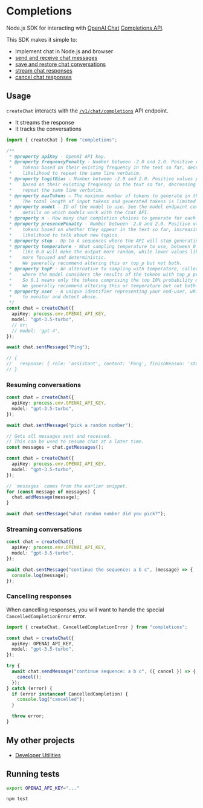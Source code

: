 # Completions

Node.js SDK for interacting with [OpenAI Chat](https://chat.openai.com/) [Completions API](https://platform.openai.com/docs/api-reference/chat/create).

This SDK makes it simple to:

- Implement chat in Node.js and browser
- [send and receive chat messages](#usage)
- [save and restore chat conversations](#resuming-conversations)
- [stream chat responses](#streaming-conversations)
- [cancel chat responses](#cancelling-responses)

## Usage

`createChat` interacts with the [`/v1/chat/completions`](https://platform.openai.com/docs/api-reference/chat/create) API endpoint.

- It streams the response
- It tracks the conversations

```ts
import { createChat } from "completions";

/**
 * @property apiKey - OpenAI API key.
 * @property frequencyPenalty - Number between -2.0 and 2.0. Positive values penalize new
 *    tokens based on their existing frequency in the text so far, decreasing the model's
 *    likelihood to repeat the same line verbatim.
 * @property logitBias - Number between -2.0 and 2.0. Positive values penalize new tokens
 *    based on their existing frequency in the text so far, decreasing the model's likelihood to
 *    repeat the same line verbatim.
 * @property maxTokens – The maximum number of tokens to generate in the chat completion.
 *    The total length of input tokens and generated tokens is limited by the model's context length.
 * @property model - ID of the model to use. See the model endpoint compatibility table for
 *    details on which models work with the Chat API.
 * @property n - How many chat completion choices to generate for each input message.
 * @property presencePenalty - Number between -2.0 and 2.0. Positive values penalize new
 *    tokens based on whether they appear in the text so far, increasing the model's
 *    likelihood to talk about new topics.
 * @property stop - Up to 4 sequences where the API will stop generating further tokens.
 * @property temperature - What sampling temperature to use, between 0 and 2. Higher values
 *    like 0.8 will make the output more random, while lower values like 0.2 will make it
 *    more focused and deterministic.
 *    We generally recommend altering this or top_p but not both.
 * @property topP - An alternative to sampling with temperature, called nucleus sampling,
 *    where the model considers the results of the tokens with top_p probability mass.
 *    So 0.1 means only the tokens comprising the top 10% probability mass are considered.
 *    We generally recommend altering this or temperature but not both.
 * @property user - A unique identifier representing your end-user, which can help OpenAI
 *    to monitor and detect abuse.
 */
const chat = createChat({
  apiKey: process.env.OPENAI_API_KEY,
  model: "gpt-3.5-turbo",
  // or:
  // model: 'gpt-4',
});

await chat.sentMessage("Ping");

// {
//   response: { role: 'assistant', content: 'Pong', finishReason: 'stop' }
// }
```

### Resuming conversations

```ts
const chat = createChat({
  apiKey: process.env.OPENAI_API_KEY,
  model: "gpt-3.5-turbo",
});

await chat.sentMessage("pick a random number");

// Gets all messages sent and received.
// This can be used to resume chat at a later time.
const messages = chat.getMessages();
```

```ts
const chat = createChat({
  apiKey: process.env.OPENAI_API_KEY,
  model: "gpt-3.5-turbo",
});

// `messages` comes from the earlier snippet.
for (const message of messages) {
  chat.addMessage(message);
}

await chat.sentMessage("what random number did you pick?");
```

### Streaming conversations

```ts
const chat = createChat({
  apiKey: process.env.OPENAI_API_KEY,
  model: "gpt-3.5-turbo",
});

await chat.sentMessage("continue the sequence: a b c", (message) => {
  console.log(message);
});
```

### Cancelling responses

When cancelling responses, you will want to handle the special `CancelledCompletionError` error.

```ts
import { createChat, CancelledCompletionError } from "completions";

const chat = createChat({
  apiKey: OPENAI_API_KEY,
  model: "gpt-3.5-turbo",
});

try {
  await chat.sendMessage("continue sequence: a b c", ({ cancel }) => {
    cancel();
  });
} catch (error) {
  if (error instanceof CancelledCompletion) {
    console.log("cancelled");
  }

  throw error;
}
```

## My other projects

- [Developer Utilities](https://ray.run/tools)

## Running tests

```bash
export OPENAI_API_KEY="..."

npm test
```
